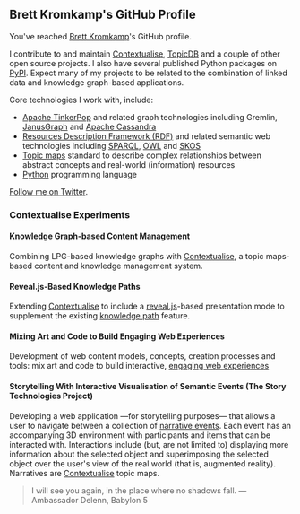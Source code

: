## Brett Kromkamp's GitHub Profile

You've reached [Brett Kromkamp](https://brettkromkamp.com/)'s GitHub profile.

I contribute to and maintain [Contextualise](https://github.com/brettkromkamp/contextualise), [TopicDB](https://github.com/brettkromkamp/topic-db) and a couple of other open source projects. I also have several published Python packages on [PyPI](https://pypi.org/user/brettkromkamp/). Expect many of my projects to be related to the combination of linked data and knowledge graph-based applications.

Core technologies I work with, include:

* [Apache TinkerPop](https://tinkerpop.apache.org/) and related graph technologies including Gremlin, [JanusGraph](https://janusgraph.org/) and [Apache Cassandra](https://cassandra.apache.org/_/index.html)
* [Resources Description Framework (RDF)](https://www.w3.org/TR/rdf-primer/) and related semantic web technologies including [SPARQL](https://www.w3.org/TR/sparql11-overview/), [OWL](https://www.w3.org/TR/owl2-primer/) and [SKOS](https://www.w3.org/TR/skos-primer/)
* [Topic maps](https://ontopia.net/topicmaps/materials/tao.html) standard to describe complex relationships between abstract concepts and real-world (information) resources
* [Python](https://www.python.org/) programming language

[Follow me on Twitter](https://twitter.com/brettkromkamp).

### Contextualise Experiments

#### Knowledge Graph-based Content Management

Combining LPG-based knowledge graphs with [Contextualise](https://contextualise.dev/), a topic maps-based content and knowledge management system. 

#### Reveal.js-Based Knowledge Paths

Extending [Contextualise](https://contextualise.dev/) to include a [reveal.js](https://revealjs.com/)-based presentation mode to supplement the existing [knowledge path](https://brettkromkamp.com/posts/knowledge-paths/) feature.

#### Mixing Art and Code to Build Engaging Web Experiences

Development of web content models, concepts, creation processes and tools: mix art and code to build interactive, [engaging web experiences](https://brettkromkamp.com/posts/engaging-web-experiences/)

#### Storytelling With Interactive Visualisation of Semantic Events (The Story Technologies Project)

Developing a web application &mdash;for storytelling purposes&mdash; that allows a user to navigate between a collection of [narrative events](https://brettkromkamp.com/posts/narrative-events/). Each event has an accompanying 3D environment with participants and items that can be interacted with. Interactions include (but, are not limited to) displaying more information about the selected object and superimposing the selected object over the user's view of the real world (that is, augmented reality). Narratives are [Contextualise](https://contextualise.dev/) topic maps.

> I will see you again, in the place where no shadows fall. &mdash; Ambassador Delenn, Babylon 5
